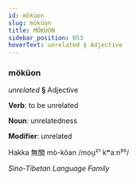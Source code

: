 ```yaml
---
id: möküon
slug: möküon
title: MÖKÜON
sidebar_position: 653
hoverText: unrelated § Adjective
---
```


### möküon

*unrelated* **§** Adjective

**Verb**: to be unrelated

**Noun**: unrelatedness

**Modifier**: unrelated

Hakka 無關 mò-kôan /mou̯²¹ kʷaːn⁵⁵/

*Sino-Tibetan Language Family*